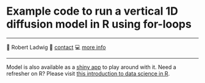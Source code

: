 # Example code to run a vertical 1D diffusion model in R using for-loops
-----

:busts_in_silhouette: Robert Ladwig
:email: [contact](mailto:ladwigjena@gmail.com)
:computer: [more info](https://robertladwig.github.io)

-----
Model is also available as a [shiny app](https://data-viz.it.wisc.edu/content/f198743e-ecee-42bb-80b2-692c29bdf959/) to play around with it.
Need a refresher on R? Please visit [this introduction to data science in R](https://github.com/robertladwig/introdatasciencer).

